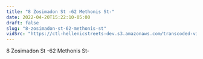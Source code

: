 ```yaml
---
title: "8 Zosimadon St -62 Methonis St-"
date: 2022-04-20T15:22:10-05:00
draft: false
slug: "8-zosimadon-st-62-methonis-st"
vidSrc: "https://ctl-hellenicstreets-dev.s3.amazonaws.com/transcoded-videos/8%20Zosimadon%20St%20-62%20Methonis%20St-.mp4"
---
```


8 Zosimadon St -62 Methonis St-
